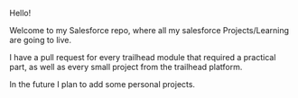 Hello!

Welcome to my Salesforce repo, where all my salesforce Projects/Learning are going to live.

I have a pull request for every trailhead module that required a practical part, as well as every small project from the trailhead platform.

In the future I plan to add some personal projects.
